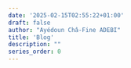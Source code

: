```yaml
---
date: '2025-02-15T02:55:22+01:00'
draft: false
author: "Ayédoun Châ-Fine ADEBI"
title: 'Blog'
description: ""
series_order: 0
---
```

